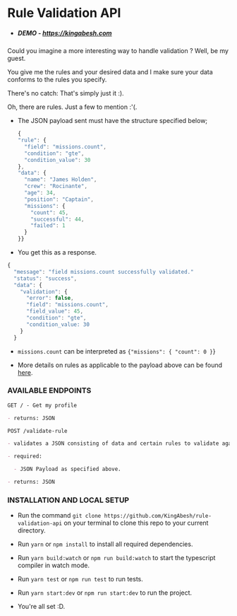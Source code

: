 # Rule Validation API

- ##### DEMO - https://kingabesh.com

Could you imagine a more interesting way to handle validation ? Well, be my guest.

You give me the rules and your desired data and I make sure your data conforms to the rules you specify.

There's no catch: That's simply just it :).

Oh, there are rules. Just a few to mention :'(.

- The JSON payload sent must have the structure specified below;

  ```javascript
  {
  "rule": {
    "field": "missions.count",
    "condition": "gte",
    "condition_value": 30
  },
  "data": {
    "name": "James Holden",
    "crew": "Rocinante",
    "age": 34,
    "position": "Captain",
    "missions": {
      "count": 45,
      "successful": 44,
      "failed": 1
    }
  }}
  ```

- You get this as a response.

```javascript
{
  "message": "field missions.count successfully validated."
  "status": "success",
  "data": {
    "validation": {
      "error": false,
      "field": "missions.count",
      "field_value": 45,
      "condition": "gte",
      "condition_value: 30
    }
  }
```

- `missions.count` can be interpreted as `{"missions": { "count": 0 }`}

- More details on rules as applicable to the payload above can be found [here](https://flwat.glitch.me/fulltime.html).

### AVAILABLE ENDPOINTS

```markdown
GET / - Get my profile

- returns: JSON
```

```markdown
POST /validate-rule

- validates a JSON consisting of data and certain rules to validate against.

- required:

  - JSON Payload as specified above.

- returns: JSON
```

### INSTALLATION AND LOCAL SETUP

- Run the command `git clone https://github.com/KingAbesh/rule-validation-api` on your terminal to clone this repo to your current directory.
- Run `yarn` or `npm install` to install all required dependencies.

- Run `yarn build:watch` or `npm run build:watch` to start the typescript compiler in watch mode.

- Run `yarn test` or `npm run test` to run tests.

- Run `yarn start:dev` or `npm run start:dev` to run the project.

- You're all set :D.
